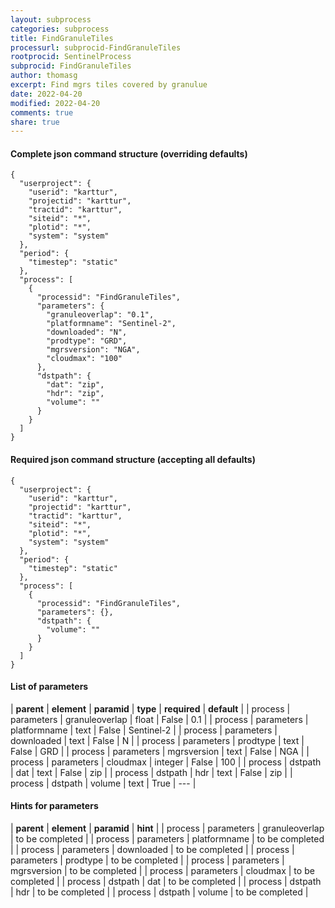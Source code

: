 ```yaml
---
layout: subprocess
categories: subprocess
title: FindGranuleTiles
processurl: subprocid-FindGranuleTiles
rootprocid: SentinelProcess
subprocid: FindGranuleTiles
author: thomasg
excerpt: Find mgrs tiles covered by granulue
date: 2022-04-20
modified: 2022-04-20
comments: true
share: true
---
```


#### Complete json command structure (overriding defaults)
```
{
  "userproject": {
    "userid": "karttur",
    "projectid": "karttur",
    "tractid": "karttur",
    "siteid": "*",
    "plotid": "*",
    "system": "system"
  },
  "period": {
    "timestep": "static"
  },
  "process": [
    {
      "processid": "FindGranuleTiles",
      "parameters": {
        "granuleoverlap": "0.1",
        "platformname": "Sentinel-2",
        "downloaded": "N",
        "prodtype": "GRD",
        "mgrsversion": "NGA",
        "cloudmax": "100"
      },
      "dstpath": {
        "dat": "zip",
        "hdr": "zip",
        "volume": ""
      }
    }
  ]
}
```
#### Required json command structure (accepting all defaults)
```
{
  "userproject": {
    "userid": "karttur",
    "projectid": "karttur",
    "tractid": "karttur",
    "siteid": "*",
    "plotid": "*",
    "system": "system"
  },
  "period": {
    "timestep": "static"
  },
  "process": [
    {
      "processid": "FindGranuleTiles",
      "parameters": {},
      "dstpath": {
        "volume": ""
      }
    }
  ]
}
```
#### List of parameters

| **parent** | **element** | **paramid** | **type** | **required** | **default** |
| process | parameters | granuleoverlap | float | False | 0.1 |
| process | parameters | platformname | text | False | Sentinel-2 |
| process | parameters | downloaded | text | False | N |
| process | parameters | prodtype | text | False | GRD |
| process | parameters | mgrsversion | text | False | NGA |
| process | parameters | cloudmax | integer | False | 100 |
| process | dstpath | dat | text | False | zip |
| process | dstpath | hdr | text | False | zip |
| process | dstpath | volume | text | True | --- |

#### Hints for parameters

| **parent** | **element** | **paramid** | **hint** |
| process | parameters | granuleoverlap | to be completed |
| process | parameters | platformname | to be completed |
| process | parameters | downloaded | to be completed |
| process | parameters | prodtype | to be completed |
| process | parameters | mgrsversion | to be completed |
| process | parameters | cloudmax | to be completed |
| process | dstpath | dat | to be completed |
| process | dstpath | hdr | to be completed |
| process | dstpath | volume | to be completed |
